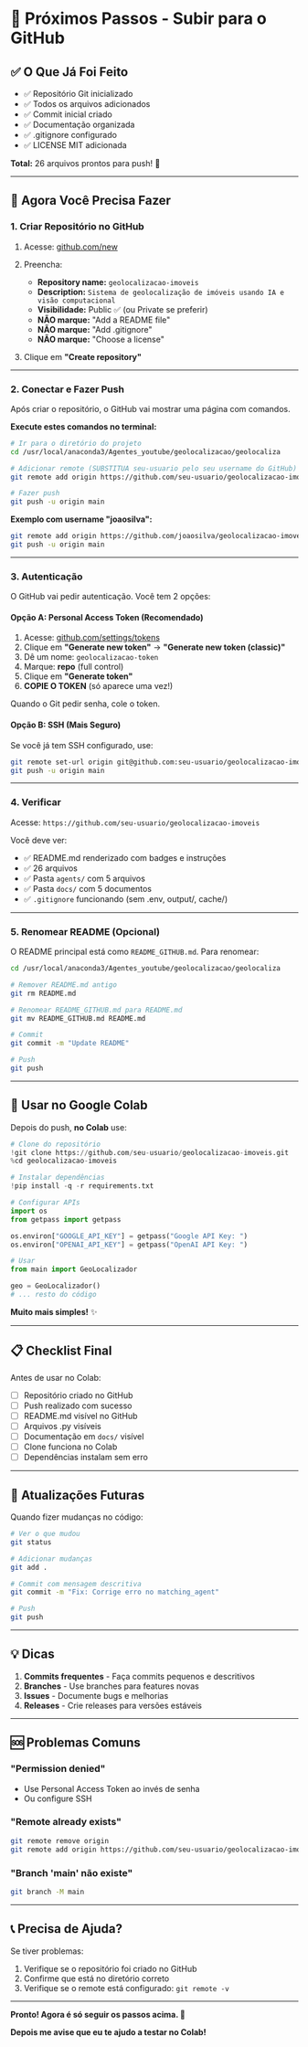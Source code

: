 # 🎯 Próximos Passos - Subir para o GitHub

## ✅ O Que Já Foi Feito

- ✅ Repositório Git inicializado
- ✅ Todos os arquivos adicionados
- ✅ Commit inicial criado
- ✅ Documentação organizada
- ✅ .gitignore configurado
- ✅ LICENSE MIT adicionada

**Total:** 26 arquivos prontos para push! 🚀

---

## 📝 Agora Você Precisa Fazer

### **1. Criar Repositório no GitHub**

1. Acesse: [github.com/new](https://github.com/new)

2. Preencha:
   - **Repository name:** `geolocalizacao-imoveis`
   - **Description:** `Sistema de geolocalização de imóveis usando IA e visão computacional`
   - **Visibilidade:** Public ✅ (ou Private se preferir)
   - **NÃO marque:** "Add a README file"
   - **NÃO marque:** "Add .gitignore"
   - **NÃO marque:** "Choose a license"

3. Clique em **"Create repository"**

---

### **2. Conectar e Fazer Push**

Após criar o repositório, o GitHub vai mostrar uma página com comandos.

**Execute estes comandos no terminal:**

```bash
# Ir para o diretório do projeto
cd /usr/local/anaconda3/Agentes_youtube/geolocalizacao/geolocaliza

# Adicionar remote (SUBSTITUA seu-usuario pelo seu username do GitHub)
git remote add origin https://github.com/seu-usuario/geolocalizacao-imoveis.git

# Fazer push
git push -u origin main
```

**Exemplo com username "joaosilva":**
```bash
git remote add origin https://github.com/joaosilva/geolocalizacao-imoveis.git
git push -u origin main
```

---

### **3. Autenticação**

O GitHub vai pedir autenticação. Você tem 2 opções:

#### **Opção A: Personal Access Token (Recomendado)**

1. Acesse: [github.com/settings/tokens](https://github.com/settings/tokens)
2. Clique em **"Generate new token"** → **"Generate new token (classic)"**
3. Dê um nome: `geolocalizacao-token`
4. Marque: **repo** (full control)
5. Clique em **"Generate token"**
6. **COPIE O TOKEN** (só aparece uma vez!)

Quando o Git pedir senha, cole o token.

#### **Opção B: SSH (Mais Seguro)**

Se você já tem SSH configurado, use:
```bash
git remote set-url origin git@github.com:seu-usuario/geolocalizacao-imoveis.git
git push -u origin main
```

---

### **4. Verificar**

Acesse: `https://github.com/seu-usuario/geolocalizacao-imoveis`

Você deve ver:
- ✅ README.md renderizado com badges e instruções
- ✅ 26 arquivos
- ✅ Pasta `agents/` com 5 arquivos
- ✅ Pasta `docs/` com 5 documentos
- ✅ `.gitignore` funcionando (sem .env, output/, cache/)

---

### **5. Renomear README (Opcional)**

O README principal está como `README_GITHUB.md`. Para renomear:

```bash
cd /usr/local/anaconda3/Agentes_youtube/geolocalizacao/geolocaliza

# Remover README.md antigo
git rm README.md

# Renomear README_GITHUB.md para README.md
git mv README_GITHUB.md README.md

# Commit
git commit -m "Update README"

# Push
git push
```

---

## 🚀 Usar no Google Colab

Depois do push, **no Colab** use:

```python
# Clone do repositório
!git clone https://github.com/seu-usuario/geolocalizacao-imoveis.git
%cd geolocalizacao-imoveis

# Instalar dependências
!pip install -q -r requirements.txt

# Configurar APIs
import os
from getpass import getpass

os.environ["GOOGLE_API_KEY"] = getpass("Google API Key: ")
os.environ["OPENAI_API_KEY"] = getpass("OpenAI API Key: ")

# Usar
from main import GeoLocalizador

geo = GeoLocalizador()
# ... resto do código
```

**Muito mais simples!** ✨

---

## 📋 Checklist Final

Antes de usar no Colab:

- [ ] Repositório criado no GitHub
- [ ] Push realizado com sucesso
- [ ] README.md visível no GitHub
- [ ] Arquivos .py visíveis
- [ ] Documentação em `docs/` visível
- [ ] Clone funciona no Colab
- [ ] Dependências instalam sem erro

---

## 🔄 Atualizações Futuras

Quando fizer mudanças no código:

```bash
# Ver o que mudou
git status

# Adicionar mudanças
git add .

# Commit com mensagem descritiva
git commit -m "Fix: Corrige erro no matching_agent"

# Push
git push
```

---

## 💡 Dicas

1. **Commits frequentes** - Faça commits pequenos e descritivos
2. **Branches** - Use branches para features novas
3. **Issues** - Documente bugs e melhorias
4. **Releases** - Crie releases para versões estáveis

---

## 🆘 Problemas Comuns

### "Permission denied"
- Use Personal Access Token ao invés de senha
- Ou configure SSH

### "Remote already exists"
```bash
git remote remove origin
git remote add origin https://github.com/seu-usuario/geolocalizacao-imoveis.git
```

### "Branch 'main' não existe"
```bash
git branch -M main
```

---

## 📞 Precisa de Ajuda?

Se tiver problemas:
1. Verifique se o repositório foi criado no GitHub
2. Confirme que está no diretório correto
3. Verifique se o remote está configurado: `git remote -v`

---

**Pronto! Agora é só seguir os passos acima. 🚀**

**Depois me avise que eu te ajudo a testar no Colab!**
